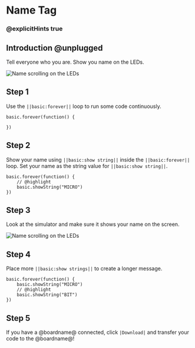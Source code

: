 # Name Tag

### @explicitHints true

## Introduction @unplugged

Tell everyone who you are. Show you name on the LEDs.

![Name scrolling on the LEDs](/static/mb/projects/name-tag/name-tag.gif)

## Step 1

Use the ``||basic:forever||`` loop to run some code continuously.

```spy
basic.forever(function() {

})
```

## Step 2

Show your name using ``||basic:show string||`` inside the ``||basic:forever||`` loop. Set your
name as the string value for ``||basic:show string||``.

```spy
basic.forever(function() {
    // @highlight
    basic.showString("MICRO")
})
```

## Step 3

Look at the simulator and make sure it shows your name on the screen.

![Name scrolling on the LEDs](/static/mb/projects/name-tag/name-tag.gif)

## Step 4

Place more ``||basic:show strings||`` to create a longer message.

```spy
basic.forever(function() {
    basic.showString("MICRO")
    // @highlight
    basic.showString("BIT")
})
```

## Step 5

If you have a @boardname@ connected, click ``|Download|`` and transfer your code to the @boardname@!